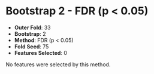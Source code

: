 # Bootstrap 2 - FDR (p < 0.05)

- **Outer Fold**: 33
- **Bootstrap**: 2
- **Method**: FDR (p < 0.05)
- **Fold Seed**: 75
- **Features Selected**: 0

No features were selected by this method.
